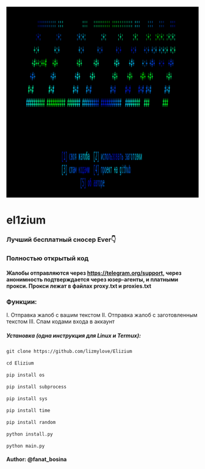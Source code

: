 <p align="center">
<img src="https://github.com/lizmylove/Elizium/blob/main/Screenshot_20241011-232436~2.png", width="800", height="500">
</p>


# el1zium
### Лучший бесплатный сносер Ever👇

### Полностью открытый код

#### Жалобы отправляются через https://telegram.org/support, через анонимность подтверждается через юзер-агенты, и платными прокси. Прокси лежат в файлах proxy.txt и proxies.txt

### Функции:
I. Отправка жалоб с вашим текстом
II. Отправка жалоб с заготовленным текстом
III. Спам кодами входа в аккаунт









##### Установка (одна инструкция для Linux и Termux):

`git clone https://github.com/lizmylove/Elizium`

`cd Elizium`

`pip install os`

`pip install subprocess`

`pip install sys`

`pip install time`

`pip install random`

`python install.py`

`python main.py`



#### Author: @fanat_bosina
